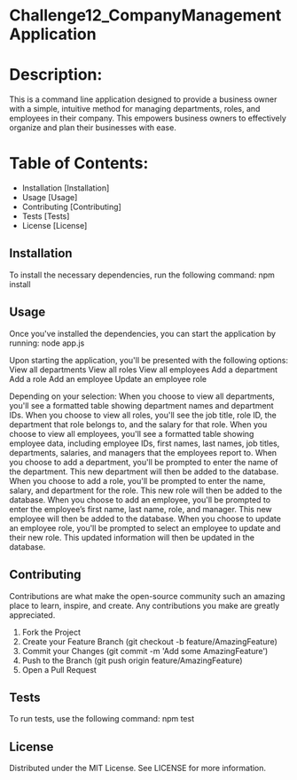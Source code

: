 # Challenge12_CompanyManagementApplication

# Description:
This is a command line application designed to provide a business owner with a simple, intuitive method for managing departments, roles, and employees in their company. This empowers business owners to effectively organize and plan their businesses with ease.

# Table of Contents:
- Installation [Installation]
- Usage [Usage]
- Contributing [Contributing]
- Tests [Tests]
- License [License]

## Installation
To install the necessary dependencies, run the following command:
npm install

## Usage
Once you've installed the dependencies, you can start the application by running:
node app.js

Upon starting the application, you'll be presented with the following options:
View all departments
View all roles
View all employees
Add a department
Add a role
Add an employee
Update an employee role

Depending on your selection:
When you choose to view all departments, you'll see a formatted table showing department names and department IDs.
When you choose to view all roles, you'll see the job title, role ID, the department that role belongs to, and the salary for that role.
When you choose to view all employees, you'll see a formatted table showing employee data, including employee IDs, first names, last names, job titles, departments, salaries, and managers that the employees report to.
When you choose to add a department, you'll be prompted to enter the name of the department. This new department will then be added to the database.
When you choose to add a role, you'll be prompted to enter the name, salary, and department for the role. This new role will then be added to the database.
When you choose to add an employee, you'll be prompted to enter the employee’s first name, last name, role, and manager. This new employee will then be added to the database.
When you choose to update an employee role, you'll be prompted to select an employee to update and their new role. This updated information will then be updated in the database.

## Contributing
Contributions are what make the open-source community such an amazing place to learn, inspire, and create. Any contributions you make are greatly appreciated.

1) Fork the Project
2) Create your Feature Branch (git checkout -b feature/AmazingFeature)
3) Commit your Changes (git commit -m 'Add some AmazingFeature')
4) Push to the Branch (git push origin feature/AmazingFeature)
5) Open a Pull Request

## Tests
To run tests, use the following command:
npm test

## License
Distributed under the MIT License. See LICENSE for more information.